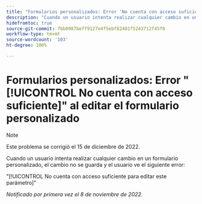 ```yaml
---
title: "Formularios personalizados: Error 'No cuenta con acceso suficiente' al editar el formulario personalizado"
description: "Cuando un usuario intenta realizar cualquier cambio en un formulario personalizado, el cambio no se guarda y el usuario ve el siguiente error: No cuenta con acceso suficiente para editar este parámetro"
hidefromtoc: true
source-git-commit: 7bb0987beff9127e4f5ebf82401f5243712f45f0
workflow-type: tm+mt
source-wordcount: '103'
ht-degree: 100%

---
```



# Formularios personalizados: Error &quot;[!UICONTROL No cuenta con acceso suficiente]&quot; al editar el formulario personalizado

>[!NOTE]
>
>Este problema se corrigió el 15 de diciembre de 2022.

Cuando un usuario intenta realizar cualquier cambio en un formulario personalizado, el cambio no se guarda y el usuario ve el siguiente error:

&quot;[!UICONTROL No cuenta con acceso suficiente para editar este parámetro]&quot;

_Notificado por primera vez el 8 de noviembre de 2022._

